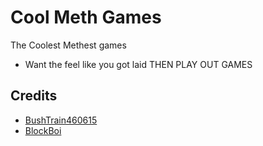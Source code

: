# Cool Meth Games
The Coolest Methest games 
* Want the feel like you got laid
THEN PLAY OUT GAMES
## Credits
* [BushTrain460615](https://github.com/BushTrain460615)
* [BlockBoi](https://github.com/Mr-funkinguy)
